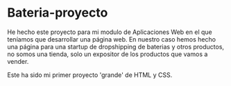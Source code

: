 # Bateria-proyecto

He hecho este proyecto para mi modulo de Aplicaciones Web en el que teníamos que desarrollar una página web. En nuestro caso hemos hecho una página para una startup de dropshipping de baterias y otros productos, no somos una tienda, solo un expositor de los productos que vamos a vender.

Este ha sido mi primer proyecto 'grande' de HTML y CSS.
